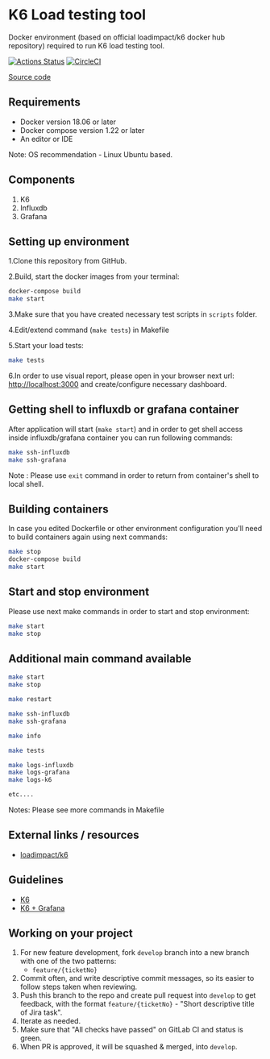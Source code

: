 # K6 Load testing tool
Docker environment (based on official loadimpact/k6 docker hub repository) required to run K6 load testing tool.

[![Actions Status](https://github.com/dimadeush/docker-k6-influxdb-grafana/workflows/k6/badge.svg)](https://github.com/dimadeush/docker-k6-influxdb-grafana/actions)
[![CircleCI](https://circleci.com/gh/dimadeush/docker-k6-influxdb-grafana.svg?style=svg)](https://circleci.com/gh/dimadeush/docker-k6-influxdb-grafana)

[Source code](https://github.com/dimadeush/docker-k6-influxdb-grafana.git)

## Requirements
* Docker version 18.06 or later
* Docker compose version 1.22 or later
* An editor or IDE

Note: OS recommendation - Linux Ubuntu based.

## Components
1. K6
2. Influxdb
3. Grafana

## Setting up environment
1.Clone this repository from GitHub.

2.Build, start the docker images from your terminal:
```bash
docker-compose build
make start
```

3.Make sure that you have created necessary test scripts in `scripts` folder.

4.Edit/extend command (`make tests`) in Makefile

5.Start your load tests:
```bash
make tests
```

6.In order to use visual report, please open in your browser next url: [http://localhost:3000](http://localhost:3000) and create/configure necessary dashboard.

## Getting shell to influxdb or grafana container
After application will start (`make start`) and in order to get shell access inside influxdb/grafana container you can run following commands:
```bash
make ssh-influxdb
make ssh-grafana
```
Note : Please use `exit` command in order to return from container's shell to local shell.

## Building containers
In case you edited Dockerfile or other environment configuration you'll need to build containers again using next commands:
```bash
make stop
docker-compose build
make start
```

## Start and stop environment
Please use next make commands in order to start and stop environment:
```bash
make start
make stop
```

## Additional main command available
```bash
make start
make stop

make restart

make ssh-influxdb
make ssh-grafana

make info

make tests

make logs-influxdb
make logs-grafana
make logs-k6

etc....
```
Notes: Please see more commands in Makefile

## External links / resources
* [loadimpact/k6](https://github.com/loadimpact/k6)

## Guidelines
* [K6](https://k6.io/docs/)
* [K6 + Grafana](https://k6.io/blog/k6-loves-grafana)

## Working on your project
1. For new feature development, fork `develop` branch into a new branch with one of the two patterns:
    * `feature/{ticketNo}`
2. Commit often, and write descriptive commit messages, so its easier to follow steps taken when reviewing.
3. Push this branch to the repo and create pull request into `develop` to get feedback, with the format `feature/{ticketNo}` - "Short descriptive title of Jira task".
4. Iterate as needed.
5. Make sure that "All checks have passed" on GitLab CI and status is green.
6. When PR is approved, it will be squashed & merged, into `develop`.
